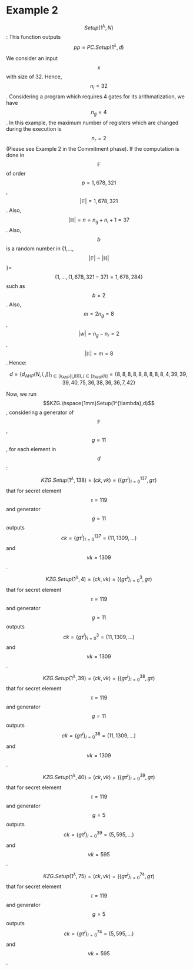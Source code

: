 # Example 2

$$Setup(1^{\lambda},N)$$:  This function outputs $$pp=PC.Setup(1^{\lambda},d)$$

We consider an input $$x$$ with size of 32. Hence,  $$n_i=32$$. Considering a program which requires 4  gates for its arithmatization, we have $$n_g=4$$.  In this example, the maximum number of registers which are changed during the execution is $$n_r=2$$ (Please see Example 2 in the Commitment phase). If the computation is done in $$\mathbb{F}$$ of order $$p=1,678,321$$, $$|\mathbb{F}|=1,678,321$$.  Also,$$|\mathbb{H}|=n=n_g+n_i+1=37$$. Also, $$b$$ is a random number in {1,...,$$|\mathbb{F}|-|\mathbb{H}|$$}=$$\{1,...,(1,678,321-37)=1,678,284\}$$ such as $$b=2$$. Also, $$m=2n_g=8$$, $$|w|=n_g-n_r=2$$, $$|\mathbb{K}|=m=8$$. Hence:&#x20;

$$d=\{d_{AHP}(N,i,j)\}_{i\in[k_{AHP}]\bigcup\{0\},j\in[s_{AHP}(i)]}=\{8,8,8,8,8,8,8,8,8,4,39,39,39,40,75,36,38,36,36,7,42\}$$

Now, we run $$KZG.\hspace{1mm}Setup(1^{\lambda},d)$$, considering a generator of $$\mathbb{F}$$, $$g=11$$, for each element in $$d$$:

$$KZG.Setup(1^{\lambda},138)=(ck,vk)=(\{g\tau^i\}_{i=0}^{137},g\tau)$$ that for secret element $$\tau=119$$ and generator  $$g=11$$  outputs $$ck=\{g\tau^i\}_{i=0}^{137}=(11,1309,...)$$ and $$vk=1309$$.

$$KZG.Setup(1^{\lambda},4)=(ck,vk)=(\{g\tau^i\}_{i=0}^{3},g\tau)$$ that for secret element $$\tau=119$$ and generator  $$g=11$$  outputs $$ck=\{g\tau^i\}_{i=0}^{3}=(11,1309,...)$$ and $$vk=1309$$.

$$KZG.Setup(1^{\lambda},39)=(ck,vk)=(\{g\tau^i\}_{i=0}^{38},g\tau)$$ that for secret element $$\tau=119$$ and generator  $$g=11$$  outputs $$ck=\{g\tau^i\}_{i=0}^{38}=(11,1309,...)$$ and $$vk=1309$$.

$$KZG.Setup(1^{\lambda},40)=(ck,vk)=(\{g\tau^i\}_{i=0}^{39},g\tau)$$ that for secret element $$\tau=119$$ and generator  $$g=5$$  outputs $$ck=\{g\tau^i\}_{i=0}^{39}=(5,595,...)$$ and $$vk=595$$.

$$KZG.Setup(1^{\lambda},75)=(ck,vk)=(\{g\tau^i\}_{i=0}^{74},g\tau)$$ that for secret element $$\tau=119$$ and generator  $$g=5$$  outputs $$ck=\{g\tau^i\}_{i=0}^{74}=(5,595,...)$$ and $$vk=595$$.
